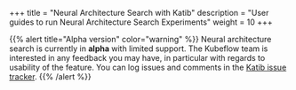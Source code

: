 +++
title = "Neural Architecture Search with Katib"
description = "User guides to run Neural Architecture Search Experiments"
weight = 10
+++

{{% alert title="Alpha version" color="warning" %}}
Neural architecture search is currently in <b>alpha</b> with limited support. The Kubeflow team is
interested in any feedback you may have, in particular with regards to usability
of the feature. You can log issues and comments in
the [Katib issue tracker](https://github.com/kubeflow/katib/issues).
{{% /alert %}}
